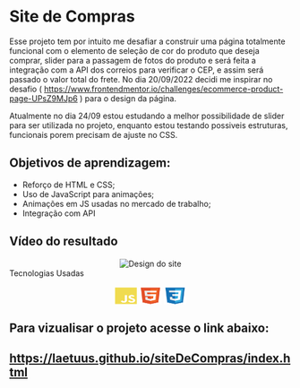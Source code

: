 <h1 align="centre">Site de Compras</h1>

Esse projeto tem por intuito me desafiar a construir uma página totalmente funcional com o elemento de seleção de cor do produto que deseja comprar, slider para a passagem de fotos do produto e será feita a integração com a API dos correios para verificar o CEP, e assim será passado o valor total do frete.
No dia 20/09/2022 decidi me inspirar no desafio ( https://www.frontendmentor.io/challenges/ecommerce-product-page-UPsZ9MJp6 )
para o design da página.

Atualmente no dia 24/09 estou estudando a melhor possibilidade de slider para ser utilizada no projeto, enquanto estou testando possiveis estruturas, funcionais porem precisam de ajuste no CSS.

## Objetivos de aprendizagem:
- Reforço de HTML e CSS;
- Uso de JavaScript para animações;
- Animações em JS usadas no mercado de trabalho;
- Integração com API




<h2 align="centre">Vídeo do resultado</h2>
<div align="center">
<img align="center" alt="Design do site" height="400" width="500" src="./design/resultado.mkv">
</div


<h2 align="centre">Tecnologias Usadas</h2>

<div align="center">
     <div style="display: inline_block margin-left:auto margin-rigth:auto"><br>
        <img align="center" alt="JavaScript icon" height="30" width="40" src="https://raw.githubusercontent.com/devicons/devicon/master/icons/javascript/javascript-plain.svg">  
       <img align="center" alt="HTML icon" height="30" width="40" src="https://raw.githubusercontent.com/devicons/devicon/master/icons/html5/html5-original.svg">
       <img align="center" alt="CSS icon" height="30" width="40" src="https://raw.githubusercontent.com/devicons/devicon/master/icons/css3/css3-original.svg">
    </div>
</div>

<div align="centre">
<h2 align="centre"> Para vizualisar o projeto acesse o link abaixo:<h2>

https://laetuus.github.io/siteDeCompras/index.html

